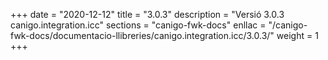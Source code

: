 +++
date        = "2020-12-12"
title       = "3.0.3"
description = "Versió 3.0.3 canigo.integration.icc"
sections    = "canigo-fwk-docs"
enllac		= "/canigo-fwk-docs/documentacio-llibreries/canigo.integration.icc/3.0.3/"
weight		= 1
+++
